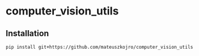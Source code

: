 # computer_vision_utils

## Installation

```bash
pip install git+https://github.com/mateuszkojro/computer_vision_utils
```
